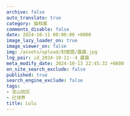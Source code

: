 ```yaml
---
archive: false
auto_translate: true
category: 猫档案
comments_disable: false
date: 2024-10-11 00:00:00 +0000
image_lazy_loader_on: true
image_viewer_on: false
img: /assets/upload/封面图/露露.jpg
lng_pair: id_2024-10-11--4_露露
meta_modify_date: 2024-10-13 22:45:32 +0800
on_site_search_exclude: false
published: true
search_engine_exclude: false
tags:
- 宝山校区
- 已领养
title: Lulu
---
```


